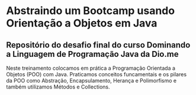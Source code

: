 # Abstraindo um Bootcamp usando Orientação a Objetos em Java
## Repositório do desafio final do curso Dominando a Linguagem de Programação Java da Dio.me

Neste treinamento colocamos em prática a Programação Orientada a Objetos (POO) com Java.
Praticamos conceitos funcamentais e os pilares da POO como Abstração, Encapsulamento, Herança e Polimorfismo e também 
utilizamos Métodos e Collections.
